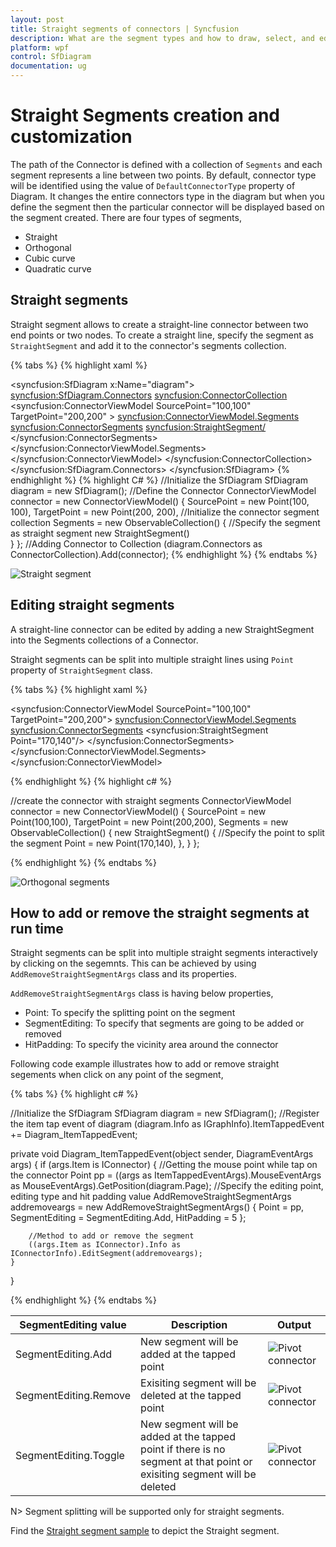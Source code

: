 ```yaml
---
layout: post
title: Straight segments of connectors | Syncfusion
description: What are the segment types and how to draw, select, and edit the straight segments of connectors in the diagram control.
platform: wpf
control: SfDiagram
documentation: ug
---
```


# Straight Segments creation and customization

The path of the Connector is defined with a collection of `Segments` and each segment represents a line between two points. By default, connector type will be identified using the value of `DefaultConnectorType` property of Diagram. It changes the entire connectors type in the diagram but when you define the segment then the particular connector will be displayed based on the segment created. There are four types of segments,

* Straight
* Orthogonal
* Cubic curve
* Quadratic curve

## Straight segments

Straight segment allows to create a straight-line connector between two end points or two nodes. To create a straight line, specify the segment as `StraightSegment` and add it to the connector's segments collection.

{% tabs %}
{% highlight xaml %}

<!--Initialize the Sfdiagram-->
<syncfusion:SfDiagram x:Name="diagram">
    <syncfusion:SfDiagram.Connectors>
        <!--Initialize the Connector Collection-->
        <syncfusion:ConnectorCollection>
            <!--Initialize the Connector-->
            <syncfusion:ConnectorViewModel SourcePoint="100,100" TargetPoint="200,200" >
                <syncfusion:ConnectorViewModel.Segments>
                    <!--Initialize the connector segment collection-->
                    <syncfusion:ConnectorSegments>
                        <!--Specify the segment as straight segment-->
                        <syncfusion:StraightSegment/>
                    </syncfusion:ConnectorSegments>
                </syncfusion:ConnectorViewModel.Segments>
            </syncfusion:ConnectorViewModel>
        </syncfusion:ConnectorCollection>
    </syncfusion:SfDiagram.Connectors>
</syncfusion:SfDiagram>
{% endhighlight %}
{% highlight C# %}
//Initialize the SfDiagram
SfDiagram diagram = new SfDiagram();
//Define the Connector
ConnectorViewModel connector = new ConnectorViewModel()
{
    SourcePoint = new Point(100, 100),
    TargetPoint = new Point(200, 200),
    //Initialize the connector segment collection
    Segments = new ObservableCollection<IConnectorSegment>()
    {
        //Specify the segment as straight segment
        new StraightSegment()      
    }
};
//Adding Connector to Collection
(diagram.Connectors as ConnectorCollection).Add(connector);
{% endhighlight %}
{% endtabs %}

![Straight segment](Connector_images/Connector_img6.png)

## Editing straight segments

A straight-line connector can be edited by adding a new StraightSegment into the Segments collections of a Connector.

Straight segments can be split into multiple straight lines using `Point` property of  `StraightSegment` class.

{% tabs %}
{% highlight xaml %}

<syncfusion:ConnectorViewModel SourcePoint="100,100" TargetPoint="200,200">
    <syncfusion:ConnectorViewModel.Segments>
        <syncfusion:ConnectorSegments>
            <!--Specify the point to split the segment-->
            <syncfusion:StraightSegment Point="170,140"/>
        </syncfusion:ConnectorSegments>
    </syncfusion:ConnectorViewModel.Segments>
</syncfusion:ConnectorViewModel>

{% endhighlight %}
{% highlight c# %}

//create the connector with straight segments
ConnectorViewModel connector = new ConnectorViewModel()
{
    SourcePoint = new Point(100,100),
    TargetPoint = new Point(200,200),
    Segments = new ObservableCollection<IConnectorSegment>()
    {
        new StraightSegment()
        {
            //Specify the point to split the segment
            Point = new Point(170,140),
        },
    }
};

{% endhighlight %}
{% endtabs %}

![Orthogonal segments](Connector_images/StraightSpliting.PNG)

## How to add or remove the straight segments at run time

Straight segments can be split into multiple straight segments interactively by clicking on the segemnts. This can be achieved by using `AddRemoveStraightSegmentArgs` class and its properties.

`AddRemoveStraightSegmentArgs` class is having below properties,

* Point: To specify the splitting point on the segment
* SegmentEditing: To specify that segments are going to be added or removed
* HitPadding: To specify the vicinity area around the connector

Following code example illustrates how to add or remove straight segements when click on any point of the segment,

{% tabs %}
{% highlight c# %}

//Initialize the SfDiagram
SfDiagram diagram = new SfDiagram();
//Register the item tap event of diagram
(diagram.Info as IGraphInfo).ItemTappedEvent += Diagram_ItemTappedEvent;

private void Diagram_ItemTappedEvent(object sender, DiagramEventArgs args)
{
    if (args.Item is IConnector)
    {
        //Getting the mouse point while tap on the connector
        Point pp = ((args as ItemTappedEventArgs).MouseEventArgs as MouseEventArgs).GetPosition(diagram.Page);
        //Specify the editing point, editing type and hit padding value
        AddRemoveStraightSegmentArgs addremoveargs = new AddRemoveStraightSegmentArgs()
        {
            Point = pp,
            SegmentEditing = SegmentEditing.Add,
            HitPadding = 5
        };

        //Method to add or remove the segment
        ((args.Item as IConnector).Info as IConnectorInfo).EditSegment(addremoveargs);
    }
}

{% endhighlight %}
{% endtabs %}

| SegmentEditing value | Description | Output |
|---|---|---|
| SegmentEditing.Add | New segment will be added at the tapped point |![Pivot connector](Connector_images/SegmentEditingAdd.gif) |
| SegmentEditing.Remove | Exisiting segment will be deleted at the tapped point | ![Pivot connector](Connector_images/SegmentEditingRemove.gif) |
| SegmentEditing.Toggle | New segment will be added at the tapped point if there is no segment at that point or exisiting segment will be deleted | ![Pivot connector](Connector_images/SegmentEditingToggle.gif) |

N> Segment splitting will be supported only for straight segments.

Find the [Straight segment sample](https://github.com/SyncfusionExamples/WPF-Diagram-Examples/tree/master/Samples/Connector/Straight%20Segment) to depict the Straight segment.
